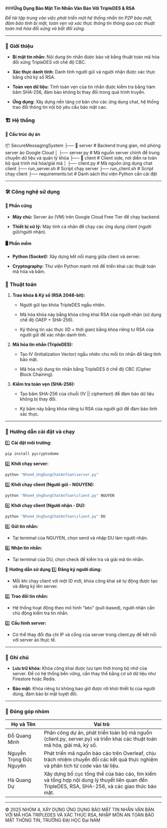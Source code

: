 ###**Ứng Dụng Bảo Mật Tin Nhắn Văn Bản Với TripleDES & RSA**

_Đề tài tập trung vào việc phát triển một hệ thống nhắn tin P2P bảo mật, đảm bảo tính bí mật, toàn vẹn và xác thực thông tin thông qua các thuật toán mã hóa đối xứng và bất đối xứng._


---


### 🌟 **Giới thiệu**  
- **Bí mật tin nhắn:** Nội dung tin nhắn được bảo vệ bằng thuật toán mã hóa đối xứng TripleDES với chế độ CBC.

- **Xác thực danh tính:** Danh tính người gửi và người nhận được xác thực bằng chữ ký số RSA.

- **Toàn vẹn dữ liệu:** Tính toàn vẹn của tin nhắn được kiểm tra bằng hàm băm SHA-256, đảm bảo không bị thay đổi trong quá trình truyền.

- **Ứng dụng:** Xây dựng nền tảng cơ bản cho các ứng dụng chat, hệ thống trao đổi thông tin nội bộ yêu cầu bảo mật cao.

### 🏗️ **Hệ thống**  
#### 📂 **Cấu trúc dự án**  
📦 SecureMessagingSystem
├── 📂 server # Backend trung gian, mô phỏng server ảo Google Cloud
│ ├── server.py # Mã nguồn server chính để trung chuyển dữ liệu và quản lý khóa
├── 📂 client # Client side, nơi diễn ra toàn bộ quá trình mã hóa/giải mã
│ ├── client.py # Mã nguồn ứng dụng chat client
├── run_server.sh # Script chạy server
├── run_client.sh # Script chạy client
├── requirements.txt # Danh sách thư viện Python cần cài đặt


---


### 🛠️ **Công nghệ sử dụng**  
#### 📡 **Phần cứng**  
- **Máy chủ:** Server ảo (VM) trên Google Cloud Free Tier để chạy backend.

- **Thiết bị xử lý:** Máy tính cá nhân để chạy các ứng dụng client (người gửi/người nhận).

#### 🖥️ **Phần mềm**  
- **Python (Socket):** Xây dựng kết nối mạng giữa client và server.

- **Cryptography:** Thư viện Python mạnh mẽ để triển khai các thuật toán mã hóa và băm.

### 🧮 **Thuật toán**
1. **Trao khóa & Ký số (RSA 2048-bit):**

   - Người gửi tạo khóa TripleDES ngẫu nhiên.

   - Mã hóa khóa này bằng khóa công khai RSA của người nhận (sử dụng chế độ OAEP + SHA-256).

   - Ký thông tin xác thực (ID + thời gian) bằng khóa riêng tư RSA của người gửi để xác nhận danh tính.

2. **Mã hóa tin nhắn (TripleDES):**

   - Tạo IV (Initialization Vector) ngẫu nhiên cho mỗi tin nhắn để tăng tính bảo mật.

   - Mã hóa nội dung tin nhắn bằng TripleDES ở chế độ CBC (Cipher Block Chaining).

3. **Kiểm tra toàn vẹn (SHA-256):**

   - Tạo băm SHA-256 của chuỗi (IV || ciphertext) để đảm bảo dữ liệu không bị thay đổi.

   - Ký băm này bằng khóa riêng tư RSA của người gửi để đảm bảo tính xác thực.


---


### 🚀 **Hướng dẫn cài đặt và chạy**  
1️⃣ **Cài đặt môi trường:**  

```bash
pip install pycryptodome
```

2️⃣ **Khởi chạy server:**

```bash
python "Nhom4_UngDungChatAnToan\server.py"
```

3️⃣ **Khởi chạy client (Người gửi - NGUYEN):**

```bash
python "Nhom4_UngDungChatAnToan\client.py" NGUYEN
```

4️⃣ **Khởi chạy client (Người nhận - DU):**

```bash
python "Nhom4_UngDungChatAnToan\client.py" DU
```

5️⃣ **Gửi tin nhắn:**

- Tại terminal của NGUYEN, chọn send và nhập DU làm người nhận.

6️⃣ **Nhận tin nhắn:**

- Tại terminal của DU, chọn check để kiểm tra và giải mã tin nhắn.

📖 **Hướng dẫn sử dụng**
1️⃣ **Đăng ký người dùng:**

- Mỗi khi chạy client với một ID mới, khóa công khai sẽ tự động được tạo và đăng ký lên server.

2️⃣ **Trao đổi tin nhắn:**

- Hệ thống hoạt động theo mô hình "kéo" (pull-based), người nhận cần chủ động kiểm tra tin nhắn.

3️⃣ **Cấu hình server:**

- Có thể thay đổi địa chỉ IP và cổng của server trong client.py để kết nối với server ảo thực tế.


---


### 🔧 **Ghi chú**
- **Lưu trữ khóa:** Khóa công khai được lưu tạm thời trong bộ nhớ của server. Để có hệ thống bền vững, cần thay thế bằng cơ sở dữ liệu như Firestore hoặc Redis.

- **Bảo mật:** Khóa riêng tư không bao giờ được rời khỏi thiết bị của người dùng, đảm bảo bí mật tuyệt đối.


---


### 🤝 **Đóng góp nhóm**  

| Họ và Tên                  | Vai trò                                                                                                                                       |  
|----------------------------|-----------------------------------------------------------------------------------------------------------------------------------------------|  
| Đỗ Quang Minh              | Phân công dự án, phát triển toàn bộ mã nguồn (client.py, server.py) và triển khai các thuật toán mã hóa, giải mã, ký số.                      |  
| Nguyễn Trọng Đức Nguyên    | Phát triển mã nguồn báo cáo trên Overleaf, chịu trách nhiệm chuyển đổi các kết quả thực nghiệm và phân tích từ code vào tài liệu.             |  
| Hà Quang Dự                | Xây dựng bố cục tổng thể của báo cáo, tìm kiếm và tổng hợp nội dung lý thuyết liên quan đến TripleDES, RSA, SHA-256, và các giao thức bảo mật.|  


---


© 2025 NHÓM 4, XÂY DỰNG ỨNG DỤNG BẢO MẬT TIN NHẮN VĂN BẢN VỚI MÃ HÓA TRIPLEDES VÀ XÁC THỰC RSA, NHẬP MÔN AN TOÀN BẢO MẬT THÔNG TIN, TRƯỜNG ĐẠI HỌC Đại NAM 
